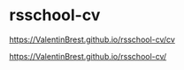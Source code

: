 # rsschool-cv
https://ValentinBrest.github.io/rsschool-cv/cv

https://ValentinBrest.github.io/rsschool-cv/
